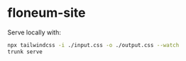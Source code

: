 # floneum-site

Serve locally with:
```sh
npx tailwindcss -i ./input.css -o ./output.css --watch
trunk serve
```
